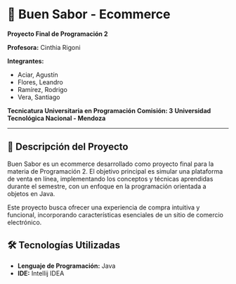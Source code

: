 # 🛒 Buen Sabor - Ecommerce

**Proyecto Final de Programación 2**

**Profesora:** Cinthia Rigoni

**Integrantes:**
* Aciar, Agustín
* Flores, Leandro
* Ramírez, Rodrigo
* Vera, Santiago

**Tecnicatura Universitaria en Programación**
**Comisión: 3**
**Universidad Tecnológica Nacional - Mendoza**

---

## 📌 Descripción del Proyecto

Buen Sabor es un ecommerce desarrollado como proyecto final para la materia de Programación 2.
El objetivo principal es simular una plataforma de venta en línea, implementando los conceptos y 
técnicas aprendidas durante el semestre, con un enfoque en la programación orientada a objetos en Java.

Este proyecto busca ofrecer una experiencia de compra intuitiva y funcional,
incorporando características esenciales de un sitio de comercio electrónico.

## 🛠️ Tecnologías Utilizadas

* **Lenguaje de Programación:** Java
* **IDE:** Intellij IDEA
